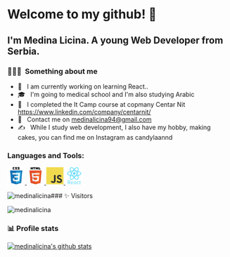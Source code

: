 # Welcome to my github! 👋
<h2>I'm Medina Licina. A young Web Developer from Serbia.</h2>

<h3> 👨🏻‍💻 &nbsp;Something about me </h3>

- 🤔 &nbsp; I am currently working on learning React..
- 🎓 &nbsp; I'm going to medical school and I'm also studying Arabic
- 💼 &nbsp; I completed the It Camp course at copmany Centar Nit https://www.linkedin.com/company/centarnit/
- 🌱 &nbsp; Contact me on medinalicina94@gmail.com
- ✍️ &nbsp; While I study web development, I also have my hobby, making cakes, you can find me on Instagram as candylaannd

<h3 align="left">Languages and Tools:</h3>
<a href="https://www.w3schools.com/css/" target="_blank" rel="noreferrer"> <img src="https://raw.githubusercontent.com/devicons/devicon/master/icons/css3/css3-original-wordmark.svg" alt="css3" width="40" height="40"/> </a>  <a href="https://www.w3.org/html/" target="_blank" rel="noreferrer"> <img src="https://raw.githubusercontent.com/devicons/devicon/master/icons/html5/html5-original-wordmark.svg" alt="html5" width="40" height="40"/> </a> <a href="https://developer.mozilla.org/en-US/docs/Web/JavaScript" target="_blank" rel="noreferrer"> <img src="https://raw.githubusercontent.com/devicons/devicon/master/icons/javascript/javascript-original.svg" alt="javascript" width="40" height="40"/> </a> <a href="https://reactjs.org/" target="_blank" rel="noreferrer"> <img src="https://raw.githubusercontent.com/devicons/devicon/master/icons/react/react-original-wordmark.svg" alt="react" width="40" height="40"/> </a> </p>

<p><img align="left" src="https://github-readme-stats.vercel.app/api/top-langs?username=medinalicina&show_icons=true&locale=en&layout=compact" alt="medinalicina" /></p>
### ✨ Visitors 

<p align="markdown"> <img src="https://komarev.com/ghpvc/?username=medinalicina" alt="medinalicina" /> </p>

### 📊 Profile stats

[![medinalicina's github stats](https://github-readme-stats.vercel.app/api?username=medinalicina&show_icons=true&title_color=fff&icon_color=79ff97&text_color=9f9f9f&bg_color=151515)](https://github.com/medinalicina/github-readme-stats)

